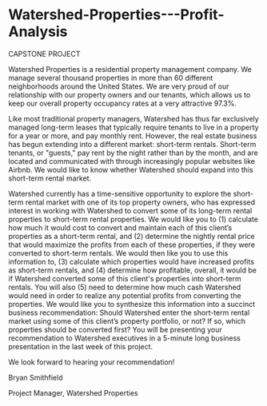 # Watershed-Properties---Profit-Analysis

CAPSTONE PROJECT

Watershed Properties is a residential property management company. We manage several thousand properties in more than 60 different neighborhoods around the United States. We are very proud of our relationship with our property owners and our tenants, which allows us to keep our overall property occupancy rates at a very attractive 97.3%.

Like most traditional property managers, Watershed has thus far exclusively managed long-term leases that typically require tenants to live in a property for a year or more, and pay monthly rent. However, the real estate business has begun extending into a different market: short-term rentals. Short-term tenants, or "guests," pay rent by the night rather than by the month, and are located and communicated with through increasingly popular websites like Airbnb. We would like to know whether Watershed should expand into this short-term rental market.

Watershed currently has a time-sensitive opportunity to explore the short-term rental market with one of its top property owners, who has expressed interest in working with Watershed to convert some of its long-term rental properties to short-term rental properties. We would like you to (1) calculate how much it would cost to convert and maintain each of this client’s properties as a short-term rental, and (2) determine the nightly rental price that would maximize the profits from each of these properties, if they were converted to short-term rentals. We would then like you to use this information to, (3) calculate which properties would have increased profits as short-term rentals, and (4) determine how profitable, overall, it would be if Watershed converted some of this client's properties into short-term rentals. You will also (5) need to determine how much cash Watershed would need in order to realize any potential profits from converting the properties. We would like you to synthesize this information into a succinct business recommendation: Should Watershed enter the short-term rental market using some of this client’s property portfolio, or not? If so, which properties should be converted first? You will be presenting your recommendation to Watershed executives in a 5-minute long business presentation in the last week of this project.

We look forward to hearing your recommendation!

Bryan Smithfield

Project Manager, Watershed Properties

